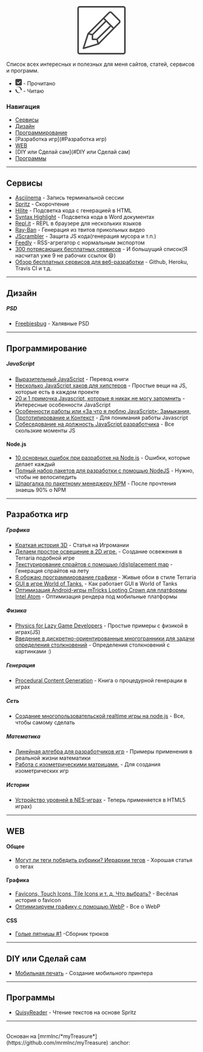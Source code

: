 <p align="center"><img src ="icon.png" /></p>

Список всех интересных и полезных для меня сайтов, статей, сервисов и программ.

 - ![Прочитано](checked.png) - Прочитано
 - ![Читаю](reading.png) - Читаю

### Навигация

 - [Сервисы](#Сервисы)
 - [Дизайн](#Дизайн)
 - [Программирование](#Программирование)
 - [Разработка игр](#Разработка игр)
 - [WEB](#WEB)
 - [DIY или Сделай сам](#DIY или Сделай сам)
 - [Программы](#Программы)

---


## Сервисы
 - [Asciinema](https://asciinema.org/) - Запись терминальной сессии
 - [Spritz](http://www.spritzinc.com/) - Скорочтение
 - [Hilite](http://hilite.me/) - Подсветка кода с генерацией в HTML
 - [Syntax Highlight](http://www.planetb.ca/syntax-highlight-word) - Подсветка кода в Word  документах
 - [Repl.it](https://repl.it/) - REPL в браузере для нескольких языков 
 - [Ray-Ban](https://made-of-music.com/) - Генерация из твитов прикольных видео
 - [JScrambler](https://jscrambler.com/ru/) - Защита JS кода(генерация мусора и т.п.)
 - [Feedly](http://feedly.com/) - RSS-агрегатор с нормальным экспортом 
 - [300 потрясающих бесплатных сервисов](http://habrahabr.ru/post/250621/) - И большущий список(Я насчитал уже 9 не рабочих ссылок :smile:)
 - [Обзор бесплатных сервисов для веб-разработки](http://habrahabr.ru/post/209258/) - Github, Heroku, Travis CI и т.д.


---


## Дизайн
##### PSD
 - [Freebiesbug](http://freebiesbug.com/) - Халявные PSD


---


## Программирование
##### JavaScript
 - [Выразительный JavaScript](http://habrahabr.ru/post/240219/) - Перевод книги
 - [Несколько JavaScript хаков для хипстеров](http://habrahabr.ru/post/204430/) - Простые вещи на JS, которые есть в каждом проекте
 - [20 и 1 примочка Javascript, которые я никак не могу запомнить](http://habrahabr.ru/post/202686/) - Интересные особенности JavaScript
 - [Особенности работы или «За что я люблю JavaScript»: Замыкания, Прототипирование и Контекст](http://habrahabr.ru/post/178133/) - Для понимания работы Javascript
 - [Собеседование на должность JavaScript разработчика](http://habrahabr.ru/post/231071/) - Все скользкие моменты JS

#### Node.js
 - [10 основных ошибок при разработке на Node.js](http://habrahabr.ru/company/mailru/blog/255895/) - Ошибки, которые делает каждый
 - [Полный набор пакетов для разработки с помощью NodeJS](http://habrahabr.ru/post/165017/) - Нужно, чтобы не велосипедить
 - [Шпаргалка по пакетному менеджеру NPM](http://habrahabr.ru/post/133363/) - После прочтения знаешь 90% о NPM


---


## Разработка игр
##### Графика
 - [Краткая история 3D](http://www.igromania.ru/print/index.php?ID=57676) - Статья на Игромании
 - [Делаем простое освещение в 2D игре.](http://habrahabr.ru/post/241760/) - Создание освежения в Terraria подобной игре
 - [Текстурирование спрайтов с помощью (dis)placement map](http://habrahabr.ru/post/117420/) - Генерация спрайтов на лету
 - [Я обожаю программирование графики](http://habrahabr.ru/post/190458/) - Живые обои в стиле Terraria
 - [GUI в игре World of Tanks.](http://habrahabr.ru/company/wargaming/blog/228309/) - Как работает GUI в World of Tanks
 - [Оптимизация Android-игры mTricks Looting Crown для платформы Intel Atom](http://habrahabr.ru/company/intel/blog/264511/) - Оптимизация рендера под мобильные платформы

##### Физика
 - [Physics for Lazy Game Developers](http://labs.skookum.com/demos/barcampclt_physics/) - Простые примеры с физикой в играх(JS)
 - [Введение в дискретно-ориентированные многогранники для задачи определения столкновений](http://habrahabr.ru/post/257339/) - Определения столкновений с картинками :)

##### Генерация
 - [Procedural Content Generation](http://pcgbook.com/) - Книга о процедурной генерации в играх

##### Сеть
 - [Создание многопользовательской realtime игры на node.js](http://habrahabr.ru/post/182678/) - Все, чтобы самому сделать


##### Математика
 - [Линейная алгебра для разработчиков игр](http://habrahabr.ru/post/131931/) - Примеры применения в реальной жизни математики
 - [Работа с изометрическими матрицами.](http://habrahabr.ru/post/131931/) - Для создания изометрических игр

##### Истории
 - [Устройство уровней в NES-играх](http://habrahabr.ru/post/259171/) - Теперь применяется в HTML5 играх)



---


## WEB
#### Общее
 - [Могут ли теги победить рубрики? Иерархии тегов](http://habrahabr.ru/post/229427/) - Хорошая статья о тегах

#### Графика
 - [Favicons, Touch Icons, Tile Icons и т. д. Что выбрать?](http://habrahabr.ru/post/260777/) - Весёлая история о favicon
 - [Оптимизируем графику с помощью WebP](http://habrahabr.ru/post/264491/) - Все о WebP

#### CSS
 - [Голые пятницы #1](http://habrahabr.ru/company/wargaming/blog/228145/) -Сборник трюков


---


## DIY или Сделай сам
 - [Мобильная печать](http://habrahabr.ru/post/264829/) - Создание мобильного принтера


---


## Программы
 - [QuisyReader](http://habrahabr.ru/post/216099/) - Чтение текстов на основе Spritz


---


<br>
Основан на [mrmlnc/*myTreasure*](https://github.com/mrmlnc/myTreasure) :anchor:
